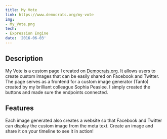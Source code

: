 ```yaml
---
title: My Vote
link: https://www.democrats.org/my-vote
img:
- My_Vote.png
tech:
- Expression Engine
date: '2016-06-03'
---
```


## Description
My Vote is a custom page I created on [Democrats.org](project/democratsorg). It allows users to create custom images that can be easily shared on Facebook and Twitter. The page serves as a frontend for a custom image generator (Tanto) created by my brilliant colleague Sophia Peaslee. I simply created the buttons and made sure the endpoints connected.

## Features
Each image generated also creates a website so that Facebook and Twitter can display the custom image from the meta text. Create an image and share it on your timeline to see it in action!  
